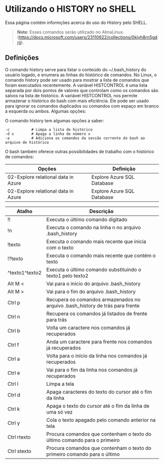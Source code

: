 # Utilizando o HISTORY no SHELL

Essa página contém informções acerca do uso do History pelo SHELL.

> **Note**:  Esses comandos serão utilizado no AlmaLinux. (https://docs.microsoft.com/users/23110622/collections/0kjyh8rn5gdrjj). 

## Definições

O comando history serve para listar o conteúdo do ~/.bash_history do usuário logado, e enumera as linhas do histórico de comandos.
No Linux, o comando history pode ser usado para mostrar a lista de comandos que foram executados recentemente.
A variável HISTCONTROL é uma lista separada por dois pontos de valores que controlam como os comandos são salvos na lista de histórico.
A variável HISTCONTROL nos permite armazenar o histórico do bash com mais eficiência.
Ele pode ser usado para ignorar os comandos duplicados ou comandos com espaço em branco à esquerda ou ambos. Algumas opções:

O comando history tem algumas opções a saber:

    -c          # Limpa a lista do histórico
    -d x        # Apaga a linha de número x
    -a          # Adiciona os comandos da sessão corrente do bash ao arquivo de histórico

O bash também oferece outras possibilidades de trabalho com o histórico de comandos:

| Opções | Definição |
| --- | --- |
| 02-Explore relational data in Azure | Explore Azure SQL Database |
| 02-Explore relational data in Azure | Explore Azure SQL Database |

| Atalho | Descrição |
| --- | --- |
| !! | Executa o último comando digitado |
| !n | Executa o comando na linha n no arquivo .bash_history |
| !texto | Executa o comando mais recente que inicia com o texto |
| !?texto | Executa o comando mais recente que contém o texto |
| ^texto1^texto2 | Executa o último comando substituindo o texto1 pelo texto2 |
| Alt M < | Vai para o início do arquivo .bash_history |
| Alt M > | Vai para o fim do arquivo .bash_history |
| Ctrl p | Recupera os comandos armazenados no arquivo .bash_history de trás para frente |
| Ctrl n | Recupera os comandos já listados de frente para trás |
| Ctrl b | Volta um caractere nos comandos já recuperados |
| Ctrl f | Anda um caractere para frente nos comandos já recuperados |
| Ctrl a | Volta para o início da linha nos comandos já recuperados |
| Ctrl e | Vai para o fim da linha nos comandos já recuperados |
| Ctrl l | Limpa a tela |
| Ctrl d | Apaga caracteres do texto do cursor até o fim da linha |
| Ctrl k | Apaga o texto do cursor até o fim da linha de uma só vez |
| Ctrl y | Cola o texto apagado pelo comando anterior na tela |
| Ctrl rtexto | Procura comandos que contenham o texto do último comando para o primeiro |
| Ctrl stexto | Procura comandos que contenham o texto do primeiro comando para o último |
